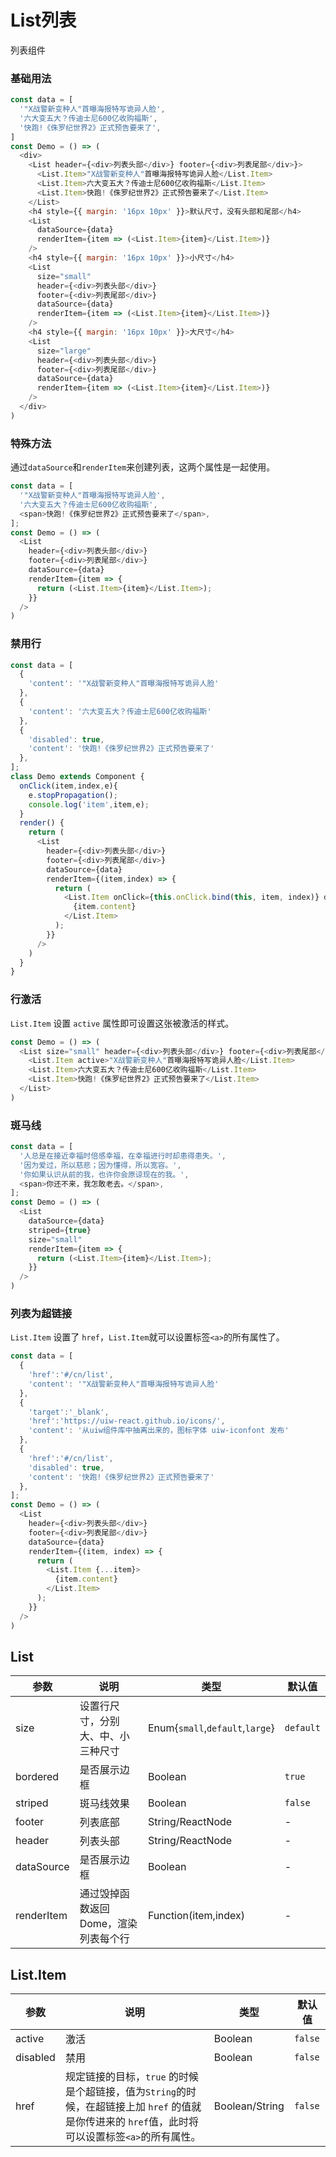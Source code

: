 List列表
===

列表组件


### 基础用法

<!--DemoStart--> 
```js
const data = [
  '"X战警新变种人"首曝海报特写诡异人脸',
  '六大变五大？传迪士尼600亿收购福斯',
  '快跑!《侏罗纪世界2》正式预告要来了',
]
const Demo = () => (
  <div>
    <List header={<div>列表头部</div>} footer={<div>列表尾部</div>}>
      <List.Item>"X战警新变种人"首曝海报特写诡异人脸</List.Item>
      <List.Item>六大变五大？传迪士尼600亿收购福斯</List.Item>
      <List.Item>快跑!《侏罗纪世界2》正式预告要来了</List.Item>
    </List>
    <h4 style={{ margin: '16px 10px' }}>默认尺寸，没有头部和尾部</h4>
    <List
      dataSource={data}
      renderItem={item => (<List.Item>{item}</List.Item>)}
    />
    <h4 style={{ margin: '16px 10px' }}>小尺寸</h4>
    <List
      size="small"
      header={<div>列表头部</div>} 
      footer={<div>列表尾部</div>}
      dataSource={data}
      renderItem={item => (<List.Item>{item}</List.Item>)}
    />
    <h4 style={{ margin: '16px 10px' }}>大尺寸</h4>
    <List
      size="large"
      header={<div>列表头部</div>} 
      footer={<div>列表尾部</div>}
      dataSource={data}
      renderItem={item => (<List.Item>{item}</List.Item>)}
    />
  </div>
)
```
<!--End-->


### 特殊方法

通过`dataSource`和`renderItem`来创建列表，这两个属性是一起使用。

<!--DemoStart--> 
```js
const data = [
  '"X战警新变种人"首曝海报特写诡异人脸',
  '六大变五大？传迪士尼600亿收购福斯',
  <span>快跑!《侏罗纪世界2》正式预告要来了</span>,
];
const Demo = () => (
  <List
    header={<div>列表头部</div>}
    footer={<div>列表尾部</div>}
    dataSource={data}
    renderItem={item => {
      return (<List.Item>{item}</List.Item>);
    }}
  />
)
```
<!--End-->

### 禁用行

<!--DemoStart--> 
```js
const data = [
  {
    'content': '"X战警新变种人"首曝海报特写诡异人脸'
  },
  {
    'content': '六大变五大？传迪士尼600亿收购福斯'
  },
  {
    'disabled': true,
    'content': '快跑!《侏罗纪世界2》正式预告要来了'
  },
];
class Demo extends Component {
  onClick(item,index,e){
    e.stopPropagation();
    console.log('item',item,e);
  }
  render() {
    return (
      <List
        header={<div>列表头部</div>}
        footer={<div>列表尾部</div>}
        dataSource={data}
        renderItem={(item,index) => {
          return (
            <List.Item onClick={this.onClick.bind(this, item, index)} disabled={item.disabled}>
              {item.content}
            </List.Item>
          );
        }}
      />
    )
  }
}
```
<!--End-->


### 行激活

`List.Item` 设置 `active` 属性即可设置这张被激活的样式。

<!--DemoStart--> 
```js
const Demo = () => (
  <List size="small" header={<div>列表头部</div>} footer={<div>列表尾部</div>}>
    <List.Item active>"X战警新变种人"首曝海报特写诡异人脸</List.Item>
    <List.Item>六大变五大？传迪士尼600亿收购福斯</List.Item>
    <List.Item>快跑!《侏罗纪世界2》正式预告要来了</List.Item>
  </List>
)
```
<!--End-->

### 斑马线

<!--DemoStart--> 
```js
const data = [
  '人总是在接近幸福时倍感幸福，在幸福进行时却患得患失。',
  '因为爱过，所以慈悲；因为懂得，所以宽容。',
  '你如果认识从前的我，也许你会原谅现在的我。',
  <span>你还不来，我怎敢老去。</span>,
];
const Demo = () => (
  <List
    dataSource={data}
    striped={true}
    size="small"
    renderItem={item => {
      return (<List.Item>{item}</List.Item>);
    }}
  />
)
```
<!--End-->

### 列表为超链接

`List.Item` 设置了 `href`，`List.Item`就可以设置标签`<a>`的所有属性了。

<!--DemoStart--> 
```js
const data = [
  {
    'href':'#/cn/list',
    'content': '"X战警新变种人"首曝海报特写诡异人脸'
  },
  {
    'target':'_blank',
    'href':'https://uiw-react.github.io/icons/',
    'content': '从uiw组件库中抽离出来的，图标字体 uiw-iconfont 发布'
  },
  {
    'href':'#/cn/list',
    'disabled': true,
    'content': '快跑!《侏罗纪世界2》正式预告要来了'
  },
];
const Demo = () => (
  <List
    header={<div>列表头部</div>}
    footer={<div>列表尾部</div>}
    dataSource={data}
    renderItem={(item, index) => {
      return (
        <List.Item {...item}>
          {item.content}
        </List.Item>
      );
    }}
  />
)
```
<!--End-->

## List

| 参数 | 说明 | 类型 | 默认值 |
|--------- |-------- |--------- |-------- |
| size | 设置行尺寸，分别大、中、小三种尺寸 | Enum{`small`,`default`,`large`} | `default` |
| bordered | 是否展示边框 | Boolean | `true` |
| striped | 斑马线效果 | Boolean | `false` |
| footer | 列表底部 | String/ReactNode | - |
| header | 列表头部 | String/ReactNode | - |
| dataSource | 是否展示边框 | Boolean | - |
| renderItem | 通过毁掉函数返回Dome，渲染列表每个行 | Function(item,index) | - |

## List.Item

| 参数 | 说明 | 类型 | 默认值 |
| --------- | -------- | --------- | -------- |
| active | 激活 | Boolean | `false` |
| disabled | 禁用 | Boolean | `false` |
| href | 规定链接的目标，`true` 的时候是个超链接，值为`String`的时候，在超链接上加 `href` 的值就是你传进来的 `href`值，此时将可以设置标签`<a>`的所有属性。  | Boolean/String | `false` |

